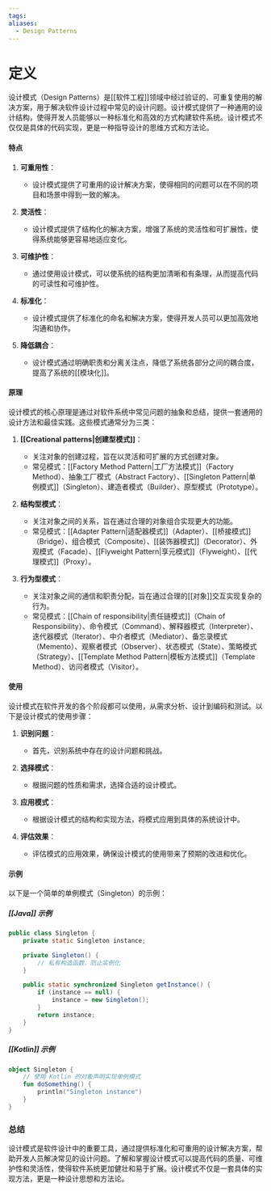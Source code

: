 ```yaml
---
tags: 
aliases:
  - Design Patterns
---
```


# 定义

设计模式（Design Patterns）是[[软件工程]]领域中经过验证的、可重复使用的解决方案，用于解决软件设计过程中常见的设计问题。设计模式提供了一种通用的设计结构，使得开发人员能够以一种标准化和高效的方式构建软件系统。设计模式不仅仅是具体的代码实现，更是一种指导设计的思维方式和方法论。

#### 特点

1. **可重用性**：
   - 设计模式提供了可重用的设计解决方案，使得相同的问题可以在不同的项目和场景中得到一致的解决。

2. **灵活性**：
   - 设计模式提供了结构化的解决方案，增强了系统的灵活性和可扩展性，使得系统能够更容易地适应变化。

3. **可维护性**：
   - 通过使用设计模式，可以使系统的结构更加清晰和有条理，从而提高代码的可读性和可维护性。

4. **标准化**：
   - 设计模式提供了标准化的命名和解决方案，使得开发人员可以更加高效地沟通和协作。

5. **降低耦合**：
   - 设计模式通过明确职责和分离关注点，降低了系统各部分之间的耦合度，提高了系统的[[模块化]]。

#### 原理

设计模式的核心原理是通过对软件系统中常见问题的抽象和总结，提供一套通用的设计方法和最佳实践。这些模式通常分为三类：

1. **[[Creational patterns|创建型模式]]**：
   - 关注对象的创建过程，旨在以灵活和可扩展的方式创建对象。
   - 常见模式：[[Factory Method Pattern|工厂方法模式]]（Factory Method）、抽象工厂模式（Abstract Factory）、[[Singleton Pattern|单例模式]]（Singleton）、建造者模式（Builder）、原型模式（Prototype）。

2. **结构型模式**：
   - 关注对象之间的关系，旨在通过合理的对象组合实现更大的功能。
   - 常见模式：[[Adapter Pattern|适配器模式]]（Adapter）、[[桥接模式]]（Bridge）、组合模式（Composite）、[[装饰器模式]]（Decorator）、外观模式（Facade）、[[Flyweight Pattern|享元模式]]（Flyweight）、[[代理模式]]（Proxy）。

3. **行为型模式**：
   - 关注对象之间的通信和职责分配，旨在通过合理的[[对象]]交互实现复杂的行为。
   - 常见模式：[[Chain of responsibility|责任链模式]]（Chain of Responsibility）、命令模式（Command）、解释器模式（Interpreter）、迭代器模式（Iterator）、中介者模式（Mediator）、备忘录模式（Memento）、观察者模式（Observer）、状态模式（State）、策略模式（Strategy）、[[Template Method Pattern|模板方法模式]]（Template Method）、访问者模式（Visitor）。

#### 使用

设计模式在软件开发的各个阶段都可以使用，从需求分析、设计到编码和测试。以下是设计模式的使用步骤：

1. **识别问题**：
   - 首先，识别系统中存在的设计问题和挑战。

2. **选择模式**：
   - 根据问题的性质和需求，选择合适的设计模式。

3. **应用模式**：
   - 根据设计模式的结构和实现方法，将模式应用到具体的系统设计中。

4. **评估效果**：
   - 评估模式的应用效果，确保设计模式的使用带来了预期的改进和优化。

#### 示例

以下是一个简单的单例模式（Singleton）的示例：

##### [[Java]] 示例

```java
public class Singleton {
    private static Singleton instance;

    private Singleton() {
        // 私有构造函数，防止实例化
    }

    public static synchronized Singleton getInstance() {
        if (instance == null) {
            instance = new Singleton();
        }
        return instance;
    }
}
```

##### [[Kotlin]] 示例

```kotlin
object Singleton {
    // 使用 Kotlin 的对象声明实现单例模式
    fun doSomething() {
        println("Singleton instance")
    }
}
```

### 总结

设计模式是软件设计中的重要工具，通过提供标准化和可重用的设计解决方案，帮助开发人员解决常见的设计问题。了解和掌握设计模式可以提高代码的质量、可维护性和灵活性，使得软件系统更加健壮和易于扩展。设计模式不仅是一套具体的实现方法，更是一种设计思想和方法论。